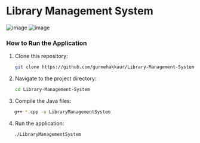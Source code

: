 # Library Management System
![image](https://github.com/user-attachments/assets/6b587d3d-0957-4fef-97f5-8158bf4d0c0c)
![image](https://github.com/user-attachments/assets/51684d6e-966c-45cc-b1da-3d13ecf3206a)

### How to Run the Application
1. Clone this repository:
   ```bash
   git clone https://github.com/gurmehakkaur/Library-Management-System
   ```

2. Navigate to the project directory:
   ```bash
   cd Library-Management-System
   ```

3. Compile the Java files:
```bash
   g++ *.cpp -o LibraryManagementSystem
```

4. Run the application:
```bash
   ./LibraryManagementSystem
